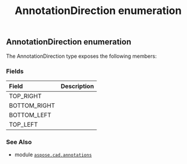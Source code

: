 ﻿---
title: AnnotationDirection enumeration
second_title: Aspose.CAD for Python via .NET API References
description: 
type: docs
weight: 50
url: /python-net/aspose.cad.annotations/annotationdirection/
is_root: false
---

## AnnotationDirection enumeration



The AnnotationDirection type exposes the following members:

### Fields
| Field | Description |
| :- | :- |
| TOP_RIGHT |  |
| BOTTOM_RIGHT |  |
| BOTTOM_LEFT |  |
| TOP_LEFT |  |



### See Also
* module [`aspose.cad.annotations`](..)
